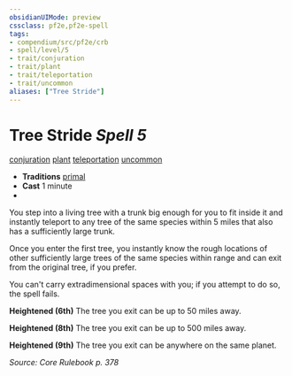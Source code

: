 ```yaml
---
obsidianUIMode: preview
cssclass: pf2e,pf2e-spell
tags:
- compendium/src/pf2e/crb
- spell/level/5
- trait/conjuration
- trait/plant
- trait/teleportation
- trait/uncommon
aliases: ["Tree Stride"]
---
```

# Tree Stride *Spell 5*   
[conjuration](conjuration.md "Conjuration School Trait")  [plant](plant.md "Plant Creature Type Trait")  [teleportation](teleportation.md "Teleportation Effect Trait")  [uncommon](uncommon.md "Uncommon Rarity Trait")  

- **Traditions** [primal](primal.md "Primal Tradition Trait")
- **Cast** 1 minute 
- 

You step into a living tree with a trunk big enough for you to fit inside it and instantly teleport to any tree of the same species within 5 miles that also has a sufficiently large trunk.

Once you enter the first tree, you instantly know the rough locations of other sufficiently large trees of the same species within range and can exit from the original tree, if you prefer.

You can't carry extradimensional spaces with you; if you attempt to do so, the spell fails.

**Heightened (6th)** The tree you exit can be up to 50 miles away.

**Heightened (8th)** The tree you exit can be up to 500 miles away.

**Heightened (9th)** The tree you exit can be anywhere on the same planet.

*Source: Core Rulebook p. 378*